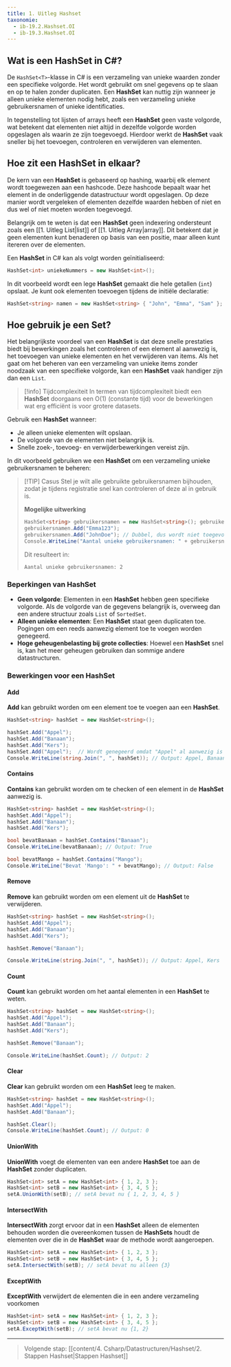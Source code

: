 ```yaml
---
title: 1. Uitleg Hashset
taxonomie:
  - ib-19.2.Hashset.OI
  - ib-19.3.Hashset.OI
---
```


## Wat is een HashSet in C#?
De `HashSet<T>`-klasse in C# is een verzameling van unieke waarden zonder een specifieke volgorde. Het wordt gebruikt om snel gegevens op te slaan en op te halen zonder duplicaten. Een **HashSet** kan nuttig zijn wanneer je alleen unieke elementen nodig hebt, zoals een verzameling unieke gebruikersnamen of unieke identificaties.

In tegenstelling tot lijsten of arrays heeft een **HashSet** geen vaste volgorde, wat betekent dat elementen niet altijd in dezelfde volgorde worden opgeslagen als waarin ze zijn toegevoegd. Hierdoor werkt de **HashSet** vaak sneller bij het toevoegen, controleren en verwijderen van elementen.

## Hoe zit een HashSet in elkaar?
De kern van een **HashSet** is gebaseerd op hashing, waarbij elk element wordt toegewezen aan een hashcode. Deze hashcode bepaalt waar het element in de onderliggende datastructuur wordt opgeslagen. Op deze manier wordt vergeleken of elementen dezelfde waarden hebben of niet en dus wel of niet moeten worden toegevoegd.

Belangrijk om te weten is dat een **HashSet** geen indexering ondersteunt zoals een [[1. Uitleg List|list]] of [[1. Uitleg Array|array]]. Dit betekent dat je geen elementen kunt benaderen op basis van een positie, maar alleen kunt itereren over de elementen.

Een **HashSet** in C# kan als volgt worden geïnitialiseerd:
```csharp
HashSet<int> uniekeNummers = new HashSet<int>();
```

In dit voorbeeld wordt een lege **HashSet** gemaakt die hele getallen (`int`) opslaat. Je kunt ook elementen toevoegen tijdens de initiële declaratie:
```csharp
HashSet<string> namen = new HashSet<string> { "John", "Emma", "Sam" };
```

## Hoe gebruik je een Set?
Het belangrijkste voordeel van een **HashSet** is dat deze snelle prestaties biedt bij bewerkingen zoals het controleren of een element al aanwezig is, het toevoegen van unieke elementen en het verwijderen van items. Als het gaat om het beheren van een verzameling van unieke items zonder noodzaak van een specifieke volgorde, kan een **HashSet** vaak handiger zijn dan een `List`.

> [!info] Tijdcomplexiteit
> In termen van tijdcomplexiteit biedt een **HashSet** doorgaans een O(1) (constante tijd) voor de bewerkingen wat erg efficiënt is voor grotere datasets.

Gebruik een **HashSet** wanneer:
- Je alleen unieke elementen wilt opslaan.
- De volgorde van de elementen niet belangrijk is.
- Snelle zoek-, toevoeg- en verwijderbewerkingen vereist zijn.

 
In dit voorbeeld gebruiken we een **HashSet** om een verzameling unieke gebruikersnamen te beheren:
> [!TIP] Casus
> Stel je wilt alle gebruikte gebruikersnamen bijhouden, zodat je tijdens registratie snel kan controleren of deze al in gebruik is.
> 
> **Mogelijke uitwerking**
> ```csharp
> HashSet<string> gebruikersnamen = new HashSet<string>(); gebruikersnamen.Add("JohnDoe"); 
> gebruikersnamen.Add("Emma123"); 
> gebruikersnamen.Add("JohnDoe"); // Dubbel, dus wordt niet toegevoegd
> Console.WriteLine("Aantal unieke gebruikersnamen: " + gebruikersnamen.Count);
> ```
> 
> Dit resulteert in:
> ```
> Aantal unieke gebruikersnamen: 2
> ```

### Beperkingen van HashSet
- **Geen volgorde**: Elementen in een **HashSet** hebben geen specifieke volgorde. Als de volgorde van de gegevens belangrijk is, overweeg dan een andere structuur zoals `List` of `SortedSet`.
- **Alleen unieke elementen**: Een **HashSet** staat geen duplicaten toe. Pogingen om een reeds aanwezig element toe te voegen worden genegeerd.
- **Hoge geheugenbelasting bij grote collecties**: Hoewel een **HashSet** snel is, kan het meer geheugen gebruiken dan sommige andere datastructuren.

### Bewerkingen voor een HashSet

#### Add
**Add** kan gebruikt worden om een element toe te voegen aan een **HashSet**.
```csharp
HashSet<string> hashSet = new HashSet<string>();

hashSet.Add("Appel");
hashSet.Add("Banaan");
hashSet.Add("Kers");
hashSet.Add("Appel");  // Wordt genegeerd omdat "Appel" al aanwezig is
Console.WriteLine(string.Join(", ", hashSet)); // Output: Appel, Banaan, Kers
```

#### Contains 
**Contains** kan gebruikt worden om te checken of een element in de **HashSet** aanwezig is.
```csharp
HashSet<string> hashSet = new HashSet<string>();
hashSet.Add("Appel");
hashSet.Add("Banaan");
hashSet.Add("Kers");

bool bevatBanaan = hashSet.Contains("Banaan");
Console.WriteLine(bevatBanaan); // Output: True

bool bevatMango = hashSet.Contains("Mango");
Console.WriteLine("Bevat 'Mango': " + bevatMango); // Output: False
```

#### Remove
**Remove** kan gebruikt worden om een element uit de **HashSet** te verwijderen.
```csharp
HashSet<string> hashSet = new HashSet<string>();
hashSet.Add("Appel");
hashSet.Add("Banaan");
hashSet.Add("Kers");

hashSet.Remove("Banaan");

Console.WriteLine(string.Join(", ", hashSet)); // Output: Appel, Kers
```

#### Count
**Count** kan gebruikt worden om het aantal elementen in een **HashSet** te weten.
```csharp
HashSet<string> hashSet = new HashSet<string>();
hashSet.Add("Appel");
hashSet.Add("Banaan");
hashSet.Add("Kers");

hashSet.Remove("Banaan");

Console.WriteLine(hashSet.Count); // Output: 2

```

#### Clear
**Clear** kan gebruikt worden om een **HashSet** leeg te maken.
```csharp
HashSet<string> hashSet = new HashSet<string>();
hashSet.Add("Appel");
hashSet.Add("Banaan");

hashSet.Clear();
Console.WriteLine(hashSet.Count); // Output: 0
```

#### UnionWith
**UnionWith** voegt de elementen van een andere **HashSet** toe aan de **HashSet** zonder duplicaten.
```csharp
HashSet<int> setA = new HashSet<int> { 1, 2, 3 };
HashSet<int> setB = new HashSet<int> { 3, 4, 5 };
setA.UnionWith(setB); // setA bevat nu { 1, 2, 3, 4, 5 }
```

#### IntersectWith
**IntersectWith** zorgt ervoor dat in een **HashSet** alleen de elementen behouden worden die overeenkomen tussen de **HashSets**
houdt de elementen over die in de **HashSet** waar de methode wordt aangeroepen.
```csharp
HashSet<int> setA = new HashSet<int> { 1, 2, 3 };
HashSet<int> setB = new HashSet<int> { 3, 4, 5 };
setA.IntersectWith(setB); // setA bevat nu alleen {3}
```

#### ExceptWith
**ExceptWith** verwijdert de elementen die in een andere verzameling voorkomen
```csharp
HashSet<int> setA = new HashSet<int> { 1, 2, 3 };
HashSet<int> setB = new HashSet<int> { 3, 4, 5 };
setA.ExceptWith(setB); // setA bevat nu {1, 2}
```

---

> Volgende stap: [[content/4. Csharp/Datastructuren/Hashset/2. Stappen Hashset|Stappen Hashset]]